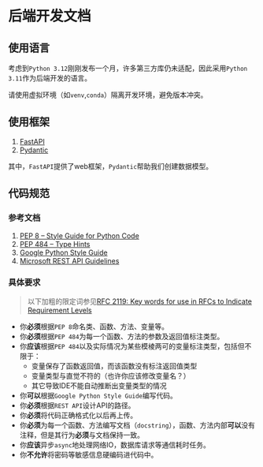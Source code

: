 # 后端开发文档

## 使用语言

考虑到`Python 3.12`刚刚发布一个月，许多第三方库仍未适配，因此采用`Python 3.11`作为后端开发的语言。

请使用虚拟环境（如`venv`,`conda`）隔离开发环境，避免版本冲突。

## 使用框架

1. [FastAPI](https://fastapi.tiangolo.com/tutorial/)
2. [Pydantic](https://docs.pydantic.dev/latest/)

其中，`FastAPI`提供了web框架，`Pydantic`帮助我们创建数据模型。

## 代码规范

### 参考文档

1. [PEP 8 – Style Guide for Python Code](https://peps.python.org/pep-0008/)
2. [PEP 484 – Type Hints](https://peps.python.org/pep-0484/)
3. [Google Python Style Guide](https://google.github.io/styleguide/pyguide.html)
4. [Microsoft REST API Guidelines](https://github.com/microsoft/api-guidelines)

### 具体要求

> 以下加粗的限定词参见[RFC 2119: Key words for use in RFCs to Indicate Requirement Levels](https://www.rfc-editor.org/rfc/rfc2119)

- 你**必须**根据`PEP 8`命名类、函数、方法、变量等。
- 你**必须**根据`PEP 484`为每一个函数、方法的参数及返回值标注类型。
- 你**应该**根据`PEP 484`以及实际情况为某些模棱两可的变量标注类型，包括但不限于：
  - 变量保存了函数返回值，而该函数没有标注返回值类型
  - 变量类型与直觉不符的（也许你应该修改变量名？）
  - 其它导致IDE不能自动推断出变量类型的情况
- 你**可以**根据`Google Python Style Guide`编写代码。
- 你**必须**根据`REST API`设计API的路径。
- 你**必须**将代码正确格式化以后再上传。
- 你**必须**为每一个函数、方法编写文档（`docstring`），函数、方法内部**可以**没有注释，但是其行为**必须**与文档保持一致。
- 你**应该**异步`async`地处理网络IO，数据库请求等通信耗时任务。
- 你**不允许**将密码等敏感信息硬编码进代码中。
